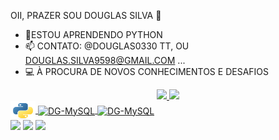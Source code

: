 OII, PRAZER SOU DOUGLAS SILVA 👋


- 🌱ESTOU APRENDENDO PYTHON
- 📫 CONTATO: @DOUGLAS0330 TT, OU DOUGLAS.SILVA9598@GMAIL.COM ...
- 💻 À PROCURA DE NOVOS CONHECIMENTOS E DESAFIOS

<div align="center">
  <a href="https://github.com/DGsilva2">
  <img height="180em" src="https://github-readme-stats.vercel.app/api?username=DGsilva2&show_icons=true&theme=dark&include_all_commits=true&count_private=true"/>
  <img height="180em" src="https://github-readme-stats.vercel.app/api/top-langs/?username=DGsilva2&layout=compact&langs_count=7&theme=dark"/>
</div>
<div>    
 <img align="center" alt="DG-Python" height="30" width="40" right="50%"
   src="https://raw.githubusercontent.com/devicons/devicon/master/icons/python/python-original.svg">
 <img align="center" alt="DG-MySQL" height="40" width="60" src="https://cdn.jsdelivr.net/gh/devicons/devicon/icons/mysql/mysql-original-wordmark.svg" />
 <img align="center" alt="DG-MySQL" height="40" width="60" src="https://cdn.jsdelivr.net/gh/devicons/devicon/icons/postgresql/postgresql-original.svg" />
</div>
 <a href="https://instagram.com/douglas_silva602" target="_blank"><img src="https://img.shields.io/badge/-Instagram-%23E4405F?style=for-the-badge&logo=instagram&logoColor=white" target="_blank"></a> <a href="https://www.linkedin.com/in/https://www.linkedin.com/in/douglas-silva-273a631a6" target="_blank"><img src="https://img.shields.io/badge/-LinkedIn-%230077B5?style=for-the-badge&logo=linkedin&logoColor=white" target="_blank"></a> <a href="https://twitter.com/in/https://twitter.com/in/@Douglas0330" target="_blank"><img src="https://img.shields.io/badge/Twitter-1DA1F2?style=for-the-badge&logo=twitter&logoColor=white"></a> 
          
